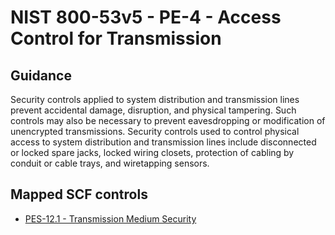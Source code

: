 # NIST 800-53v5 - PE-4 - Access Control for Transmission
## Guidance
Security controls applied to system distribution and transmission lines prevent accidental damage, disruption, and physical tampering. Such controls may also be necessary to prevent eavesdropping or modification of unencrypted transmissions. Security controls used to control physical access to system distribution and transmission lines include disconnected or locked spare jacks, locked wiring closets, protection of cabling by conduit or cable trays, and wiretapping sensors.
## Mapped SCF controls
- [PES-12.1 - Transmission Medium Security](../scf/pes-121-transmissionmediumsecurity.md)